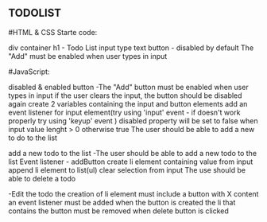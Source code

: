## TODOLIST

#HTML & CSS Starte code:

div container
h1 - Todo List
input type text
button - disabled by default
The "Add" must be enabled when user types in input

#JavaScript:

disabled & enabled button
-The "Add" button must be enabled when user types in input
if the user clears the input, the button should be disabled again
create 2 variables containing the input and button elements
add an event listener for input element(try using 'input' event - if doesn't work properly try using 'keyup' event )
disabled property will be set to false when input value lenght > 0 otherwise true
The user should be able to add a new to do to the list

add a new todo to the list
-The user should be able to add a new todo to the list
Event listener - addButton
create li element containing value from input
append li element to list(ul)
clear selection from input
The use should be able to delete a todo

-Edit the todo
the creation of li element must include a button with X content
an event listener must be added when the button is created
the li that contains the button must be removed when delete button is clicked
